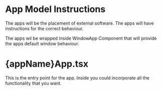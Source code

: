 # App Model Instructions

The apps will be the placement of external software. The apps will have instructions for the correct behaviour.

The apps wil be wrapped inside WindowApp Component that will provide the apps default window behaviour.

# {appName}App.tsx

This is the entry point for the app. Inside you could incorporate all the functionality that you want.
